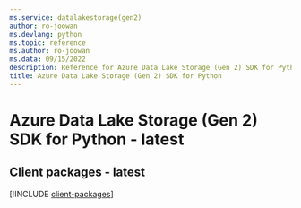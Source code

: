 ```yaml
---
ms.service: datalakestorage(gen2)
author: ro-joowan
ms.devlang: python
ms.topic: reference
ms.author: ro-joowan
ms.data: 09/15/2022
description: Reference for Azure Data Lake Storage (Gen 2) SDK for Python
title: Azure Data Lake Storage (Gen 2) SDK for Python
---
```

# Azure Data Lake Storage (Gen 2) SDK for Python - latest

## Client packages - latest
[!INCLUDE [client-packages](data-lake-storage-(gen-2)-client-index.md)]